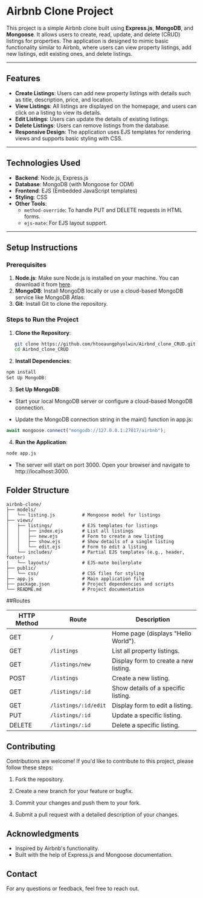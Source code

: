 # Airbnb Clone Project

This project is a simple Airbnb clone built using **Express.js**, **MongoDB**, and **Mongoose**. It allows users to create, read, update, and delete (CRUD) listings for properties. The application is designed to mimic basic functionality similar to Airbnb, where users can view property listings, add new listings, edit existing ones, and delete listings.

---

## **Features**

- **Create Listings**: Users can add new property listings with details such as title, description, price, and location.
- **View Listings**: All listings are displayed on the homepage, and users can click on a listing to view its details.
- **Edit Listings**: Users can update the details of existing listings.
- **Delete Listings**: Users can remove listings from the database.
- **Responsive Design**: The application uses EJS templates for rendering views and supports basic styling with CSS.

---

## **Technologies Used**

- **Backend**: Node.js, Express.js
- **Database**: MongoDB (with Mongoose for ODM)
- **Frontend**: EJS (Embedded JavaScript templates)
- **Styling**: CSS
- **Other Tools**:
  - `method-override`: To handle PUT and DELETE requests in HTML forms.
  - `ejs-mate`: For EJS layout support.

---

## **Setup Instructions**

### **Prerequisites**

1. **Node.js**: Make sure Node.js is installed on your machine. You can download it from [here](https://nodejs.org/).
2. **MongoDB**: Install MongoDB locally or use a cloud-based MongoDB service like MongoDB Atlas.
3. **Git**: Install Git to clone the repository.

### **Steps to Run the Project**

1. **Clone the Repository**:

```bash
   git clone https://github.com/htooaungphyolwin/Airbnd_clone_CRUD.git
   cd Airbnd_clone_CRUD
```

2. **Install Dependencies**:

```bash
npm install
Set Up MongoDB:
```
3. **Set Up MongoDB**:

- Start your local MongoDB server or configure a cloud-based MongoDB connection.

- Update the MongoDB connection string in the main() function in app.js:

```javascript
await mongoose.connect("mongodb://127.0.0.1:27017/airbnb");
```

4. **Run the Application**:

```bash
node app.js
```

- The server will start on port 3000. Open your browser and navigate to http://localhost:3000.

## Folder Structure

```
airbnb-clone/
├── models/
│   └── listing.js          # Mongoose model for listings
├── views/
│   ├── listings/           # EJS templates for listings
│   │   ├── index.ejs       # List all listings
│   │   ├── new.ejs         # Form to create a new listing
│   │   ├── show.ejs        # Show details of a single listing
│   │   └── edit.ejs        # Form to edit a listing
│   └── includes/           # Partial EJS templates (e.g., header, footer)
|   └── layouts/            # EJS-mate boilerplate 
├── public/
│   └── css/                # CSS files for styling
├── app.js                  # Main application file
├── package.json            # Project dependencies and scripts
└── README.md               # Project documentation
```

##Routes

| HTTP Method | Route                | Description                          |
|-------------|----------------------|--------------------------------------|
| GET         | `/`                  | Home page (displays "Hello World").  |
| GET         | `/listings`          | List all property listings.          |
| GET         | `/listings/new`      | Display form to create a new listing.|
| POST        | `/listings`          | Create a new listing.                |
| GET         | `/listings/:id`      | Show details of a specific listing.  |
| GET         | `/listings/:id/edit` | Display form to edit a listing.      |
| PUT         | `/listings/:id`      | Update a specific listing.           |
| DELETE      | `/listings/:id`      | Delete a specific listing.           |

## Contributing

Contributions are welcome! If you'd like to contribute to this project, please follow these steps:

1. Fork the repository.

2. Create a new branch for your feature or bugfix.

3. Commit your changes and push them to your fork.

4. Submit a pull request with a detailed description of your changes.

## Acknowledgments

- Inspired by Airbnb's functionality.
- Built with the help of Express.js and Mongoose documentation.

## Contact
For any questions or feedback, feel free to reach out.
